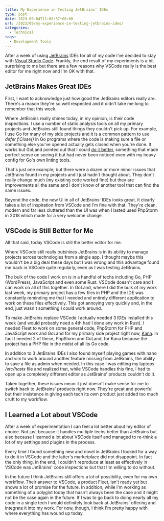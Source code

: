 ```yaml
---
title: My Experience in Testing JetBrains’ IDEs
type: post
date: 2023-09-04T11:02:37+00:00
url: /2023/09/my-experience-in-testing-jetbrains-ides/
categories:
  - Technical
tags:
  - Development Tools
---
```


After a week of using [JetBrains][1] IDEs for all of my code I've decided to stay with [Visual Studio Code][2]. Frankly, the end result of my experiments is a bit surprising to me but there are a few reasons why VSCode really is the best editor for me right now and I'm OK with that.

## JetBrains Makes Great IDEs

First, I want to acknowledge just how good the JetBrains editors really are. There's a reason they're so well respected and it didn't take me long to remember that this week.

Where JetBrains really shines today, in my opinion, is their code inspections. I use a number of static analysis tools on all my primary projects and JetBrains still found things they couldn't pick up. For example, I use Go for many of my side projects and it is a common pattern to use _defer f.Close()_ in Go programs where the code is making sure a file or something else you've opened actually gets closed when you're done. It works but GoLand pointed out that I could [do it better][3], something that made perfect sense on seeing it but had never been noticed even with my heavy config for Go's own linting tools.

That's just one example, but there were a dozen or more minor issues that JetBrains found in my projects and I just hadn't thought about. They don't really change much (my existing code worked fine) but they are improvements all the same and I don't know of another tool that can find the same issues.

Beyond the code, the new UI in all of JetBrains' IDEs looks great. It clearly takes a lot of inspiration from VSCode and I'm fine with that. They're clean, modern and far less cluttered than the UI was when I lasted used PhpStorm in 2018 which made for a very welcome change.

## VSCode is Still Better for Me

All that said, today VSCode is still the better editor for me.

Where VSCode still really outshines JetBrains is in its ability to manage projects across technologies from a single app. I thought maybe this wouldn't be a big deal these days but I was wrong and this advantage found me back in VSCode quite regularly, even as I was testing JetBrains.

The bulk of the code I work on is in a handful of techs including Go, PHP (WordPress), JavaScript and even some Rust. VSCode doesn't care and I can work on all of this together. In GoLand, where I did the bulk of my work last week, my primary project has a few files in PHP and the IDE was constantly reminding me that I needed and entirely different application to work on these files effectively. This got annoying very quickly and, in the end, just wasn't something I could work around.

To make JetBrains replace VSCode I actually needed 3 IDEs installed this week (and would probably need a 4th had I done any work in Rust). I needed Fleet to work on some general code, PhpStorm for PHP and JavaScript work and GoLand for my primary side project right now, [Kana][4]. In fact I needed 2 of these, PhpStorm and GoLand, for Kana because the project has a PHP file in the midst of all its Go code.

In addition to 3 JetBrains IDEs I also found myself playing games with nano and vim to work around another feature missing from JetBrains, the ability to save a file as admin when needed. In this case I was editing my laptops _/etc/hosts_ file and realized that, while VSCode handles this fine, I had to open up a completely different editor as JetBrains' products couldn't do it.

Taken together, these issues mean it just doesn't make sense for me to switch back to JetBrains' products right now. They're great and powerful but their insistence in giving each tech its own product just added too much cruft to my workflow.

## I Learned a Lot about VSCode

After a week of experimentation I can feel a lot better about my editor of choice. Not just because it handles multiple techs better than JetBrains but also because I learned a lot about VSCode itself and managed to re-think a lot of my settings and plugins in the process.

Every time I found something new and novel in JetBrains I looked for a way to do it in VSCode and the latter's marketplace did not disappoint. In fact the only thing, in the end, I couldn't reproduce at least as effectively in VSCode was JetBrains' code inspections but that I'm willing to do without.

In the future I think JetBrains still offers a lot of possibility, even for my own workflow. Their answer to VSCode, a product Fleet, isn't ready yet but shows a lot of promise for the future. In addition, while I'm working as something of a polyglot today that hasn't always been the case and it might not be the case again in the future. If I was to go back to doing nearly all my code in a single tech I would definitely look back at JetBrains' offering and integrate it into my work. For now, though, I think I'm pretty happy with where everything has wound up today.

 [1]: https://www.jetbrains.com/
 [2]: https://code.visualstudio.com/
 [3]: https://www.sobyte.net/post/2022-01/golang-defer-file-close/
 [4]: https://github.com/ChrisWiegman/kana/